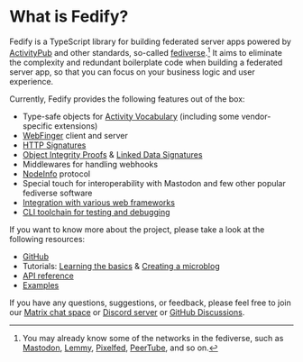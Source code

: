 What is Fedify?
===============

Fedify is a TypeScript library for building federated server apps
powered by [ActivityPub] and other standards, so-called [fediverse].[^1]
It aims to eliminate the complexity and redundant boilerplate code when
building a federated server app, so that you can focus on your business logic
and user experience.

Currently, Fedify provides the following features out of the box:

 -  Type-safe objects for [Activity Vocabulary] (including some vendor-specific
    extensions)
 -  [WebFinger] client and server
 -  [HTTP Signatures]
 -  [Object Integrity Proofs][FEP-8b32] & [Linked Data Signatures]
 -  Middlewares for handling webhooks
 -  [NodeInfo] protocol
 -  Special touch for interoperability with Mastodon and few other popular
    fediverse software
 -  [Integration with various web frameworks](./manual/integration.md)
 -  [CLI toolchain for testing and debugging](./cli.md)

If you want to know more about the project, please take a look at the following
resources:

 -  [GitHub](https://github.com/fedify-dev/fedify)
 -  Tutorials: [Learning the basics](./tutorial/basics.md) &
    [Creating a microblog](./tutorial/microblog.md)
 -  [API reference](https://jsr.io/@fedify/fedify)
 -  [Examples](https://github.com/fedify-dev/fedify/tree/main/examples)

If you have any questions, suggestions, or feedback, please feel free to
join our [Matrix chat space] or [Discord server] or [GitHub Discussions].

[^1]: You may already know some of the networks in the fediverse, such as
      [Mastodon], [Lemmy], [Pixelfed], [PeerTube], and so on.

[Fedify Demo]: https://dash.deno.com/playground/fedify-demo
[ActivityPub]: https://www.w3.org/TR/activitypub/
[fediverse]: https://en.wikipedia.org/wiki/Fediverse
[Activity Vocabulary]: https://www.w3.org/TR/activitystreams-vocabulary/
[WebFinger]: https://datatracker.ietf.org/doc/html/rfc7033
[HTTP Signatures]: https://tools.ietf.org/html/draft-cavage-http-signatures-12
[FEP-8b32]: https://w3id.org/fep/8b32
[Linked Data Signatures]: https://web.archive.org/web/20170923124140/https://w3c-dvcg.github.io/ld-signatures/
[NodeInfo]: https://nodeinfo.diaspora.software/
[Matrix chat space]: https://matrix.to/#/#fedify:matrix.org
[Discord server]: https://discord.gg/bhtwpzURwd
[GitHub Discussions]: https://github.com/fedify-dev/fedify/discussions
[Mastodon]: https://joinmastodon.org/
[Lemmy]: https://join-lemmy.org/
[Pixelfed]: https://pixelfed.org/
[PeerTube]: https://joinpeertube.org/
